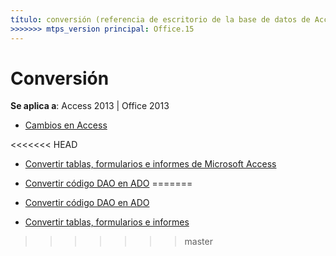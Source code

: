```yaml
---
título: conversión (referencia de escritorio de la base de datos de Access) TOCTitle: ms:assetid de conversión: 660816f6-6d17-43c3-b86d-c9f915674a87 ms:mtpsurl: https://msdn.microsoft.com/library/Dn142285(v=office.15) ms:contentKeyID: 52072763 <<<<<<< ms.date HEAD: 18/09/2015 === ms.date: 10 / 16/2018
>>>>>>> mtps_version principal: Office.15
---
```


# <a name="conversion"></a>Conversión

**Se aplica a**: Access 2013 | Office 2013

- [Cambios en Access](changes-in-access.md)

<<<<<<< HEAD
- [Convertir tablas, formularios e informes de Microsoft Access](convert-microsoft-access-tables-forms-and-reports.md)

- [Convertir código DAO en ADO](converting-dao-code-to-ado.md)
=======
- [Convertir código DAO en ADO](converting-dao-code-to-ado.md)

- [Convertir tablas, formularios e informes](convert-microsoft-access-tables-forms-and-reports.md)


>>>>>>> master

